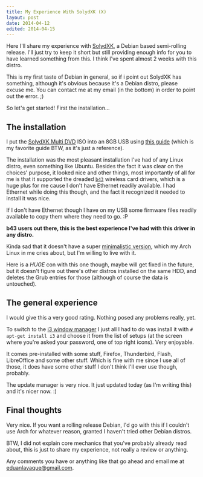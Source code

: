 ```yaml
---
title: My Experience With SolydXK (X)
layout: post
date: 2014-04-12
edited: 2014-04-15
---
```

Here I'll share my experience with [SolydXK](http://solydxk.com/), a Debian based semi-rolling release. I'll just try to keep it short but still providing enough info for you to have learned something from this. I think I've spent almost 2 weeks with this distro.

This is my first taste of Debian in general, so if i point out SolydXK has something, although it's obvious because it's a Debian distro, please excuse me. You can contact me at my email (in the bottom) in order to point out the error. ;)

So let's get started! First the installation...

## The installation

I put the [SolydXK Multi DVD](http://solydxk.com/homeedition/solydxk-multi-dvd/) ISO into an 8GB USB using [this guide](http://crunchbang.org/forums/viewtopic.php?id=23267) (which is my favorite guide BTW, as it's just a reference).

The installation was the most pleasant installation I've had of any Linux distro, even something like Ubuntu. Besides the fact it was clear on the choices' purpose, it looked nice and other things, most importantly of all for me is that it supported the dreaded [`b43`](http://wireless.kernel.org/en/users/Drivers/b43) wireless card drivers, which is a huge plus for me cause I don't have Ethernet readily available. I had Ethernet while doing this though, and the fact it recognized it needed to install it was nice.

If I don't have Ethernet though I have on my USB some firmware files readily available to copy them where they need to go. :P

**b43 users out there, this is the best experience I've had with this driver in any distro.**

Kinda sad that it doesn't have a super [minimalistic version](http://forums.solydxk.com/viewtopic.php?f=14&t=3464), which my Arch Linux in me cries about, but I'm willing to live with it.

Here is a *HUGE* con with this one though, maybe will get fixed in the future, but it doesn't figure out there's other distros installed on the same HDD, and deletes the Grub entries for those (although of course the data is untouched).

## The general experience

I would give this a very good rating. Nothing posed any problems really, yet.

To switch to the [i3 window manager](http://i3wm.org/) I just all I had to do was install it with `# apt-get install i3` and choose it from the list of setups (at the screen where you're asked your password, one of top right icons). Very enjoyable.

It comes pre-installed with some stuff, Firefox, Thunderbird, Flash, LibreOffice and some other stuff. Which is fine with me since I use all of those, it does have some other stuff I don't think I'll ever use though, probably.

The update manager is very nice. It just updated today (as I'm writing this) and it's nicer now. :)

## Final thoughts

Very nice. If you want a rolling release Debian, I'd go with this if I couldn't use Arch for whatever reason, granted I haven't tried other Debian distros.

BTW, I did not explain core mechanics that you've probably already read about, this is just to share my experience, not really a review or anything.

Any comments you have or anything like that go ahead and email me at <eduanlavaque@gmail.com>.
